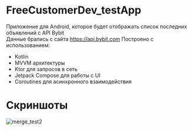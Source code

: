 # FreeCustomerDev_testApp

Приложение для Android, которое будет отображать список последних объявлений с API Bybit  
Данные брались с сайта https://api.bybit.com
Построено с использованием:  
- Kotlin
- MVVM архитектуры    
- Ktor для запросов в сеть
- Jetpack Compose для работы с UI
- Coroutines для асинхронного взаимодействия

# Скриншоты  
![merge_test2](https://github.com/Qowos8/FreeCustomerDev_testApp/assets/89923159/fb2bfc5f-0cc6-4ccf-833d-c3c3cfca4ec6)
